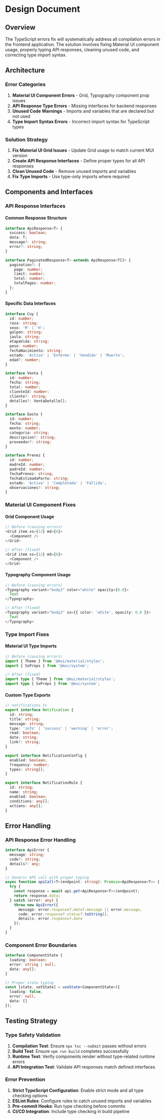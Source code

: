 # Design Document

## Overview

The TypeScript errors fix will systematically address all compilation errors in the frontend application. The solution involves fixing Material UI component usage, properly typing API responses, cleaning unused code, and correcting type import syntax.

## Architecture

### Error Categories
1. **Material UI Component Errors** - Grid, Typography component prop issues
2. **API Response Type Errors** - Missing interfaces for backend responses
3. **Unused Code Warnings** - Imports and variables that are declared but not used
4. **Type Import Syntax Errors** - Incorrect import syntax for TypeScript types

### Solution Strategy
1. **Fix Material UI Grid Issues** - Update Grid usage to match current MUI version
2. **Create API Response Interfaces** - Define proper types for all API responses
3. **Clean Unused Code** - Remove unused imports and variables
4. **Fix Type Imports** - Use type-only imports where required

## Components and Interfaces

### API Response Interfaces

#### Common Response Structure
```typescript
interface ApiResponse<T> {
  success: boolean;
  data: T;
  message?: string;
  error?: string;
}

interface PaginatedResponse<T> extends ApiResponse<T[]> {
  pagination?: {
    page: number;
    limit: number;
    total: number;
    totalPages: number;
  };
}
```

#### Specific Data Interfaces
```typescript
interface Cuy {
  id: number;
  raza: string;
  sexo: 'M' | 'H';
  galpon: string;
  jaula: string;
  etapaVida: string;
  peso: number;
  fechaNacimiento: string;
  estado: 'Activo' | 'Enfermo' | 'Vendido' | 'Muerto';
  edad?: number;
}

interface Venta {
  id: number;
  fecha: string;
  total: number;
  clienteId: number;
  cliente?: string;
  detalles?: VentaDetalle[];
}

interface Gasto {
  id: number;
  fecha: string;
  monto: number;
  categoria: string;
  descripcion?: string;
  proveedor?: string;
}

interface Prenez {
  id: number;
  madreId: number;
  padreId: number;
  fechaPrenez: string;
  fechaEstimadaParto: string;
  estado: 'Activa' | 'Completada' | 'Fallida';
  observaciones?: string;
}
```

### Material UI Component Fixes

#### Grid Component Usage
```typescript
// Before (causing errors)
<Grid item xs={12} md={6}>
  <Component />
</Grid>

// After (fixed)
<Grid item xs={12} md={6}>
  <Component />
</Grid>
```

#### Typography Component Usage
```typescript
// Before (causing errors)
<Typography variant="body2" color="white" opacity={0.8}>
  Text
</Typography>

// After (fixed)
<Typography variant="body2" sx={{ color: 'white', opacity: 0.8 }}>
  Text
</Typography>
```

### Type Import Fixes

#### Material UI Type Imports
```typescript
// Before (causing errors)
import { Theme } from '@mui/material/styles';
import { SxProps } from '@mui/system';

// After (fixed)
import type { Theme } from '@mui/material/styles';
import type { SxProps } from '@mui/system';
```

#### Custom Type Exports
```typescript
// notifications.ts
export interface Notification {
  id: string;
  title: string;
  message: string;
  type: 'info' | 'success' | 'warning' | 'error';
  read: boolean;
  date: string;
  link?: string;
}

export interface NotificationConfig {
  enabled: boolean;
  frequency: number;
  types: string[];
}

export interface NotificationRule {
  id: string;
  name: string;
  enabled: boolean;
  conditions: any[];
  actions: any[];
}
```

## Error Handling

### API Response Error Handling
```typescript
interface ApiError {
  message: string;
  code?: string;
  details?: any;
}

// Generic API call with proper typing
async function apiCall<T>(endpoint: string): Promise<ApiResponse<T>> {
  try {
    const response = await api.get<ApiResponse<T>>(endpoint);
    return response.data;
  } catch (error: any) {
    throw new ApiError({
      message: error.response?.data?.message || error.message,
      code: error.response?.status?.toString(),
      details: error.response?.data
    });
  }
}
```

### Component Error Boundaries
```typescript
interface ComponentState {
  loading: boolean;
  error: string | null;
  data: any[];
}

// Proper state typing
const [state, setState] = useState<ComponentState>({
  loading: false,
  error: null,
  data: []
});
```

## Testing Strategy

### Type Safety Validation
1. **Compilation Test**: Ensure `npx tsc --noEmit` passes without errors
2. **Build Test**: Ensure `npm run build` completes successfully
3. **Runtime Test**: Verify components render without type-related runtime errors
4. **API Integration Test**: Validate API responses match defined interfaces

### Error Prevention
1. **Strict TypeScript Configuration**: Enable strict mode and all type checking options
2. **ESLint Rules**: Configure rules to catch unused imports and variables
3. **Pre-commit Hooks**: Run type checking before commits
4. **CI/CD Integration**: Include type checking in build pipeline